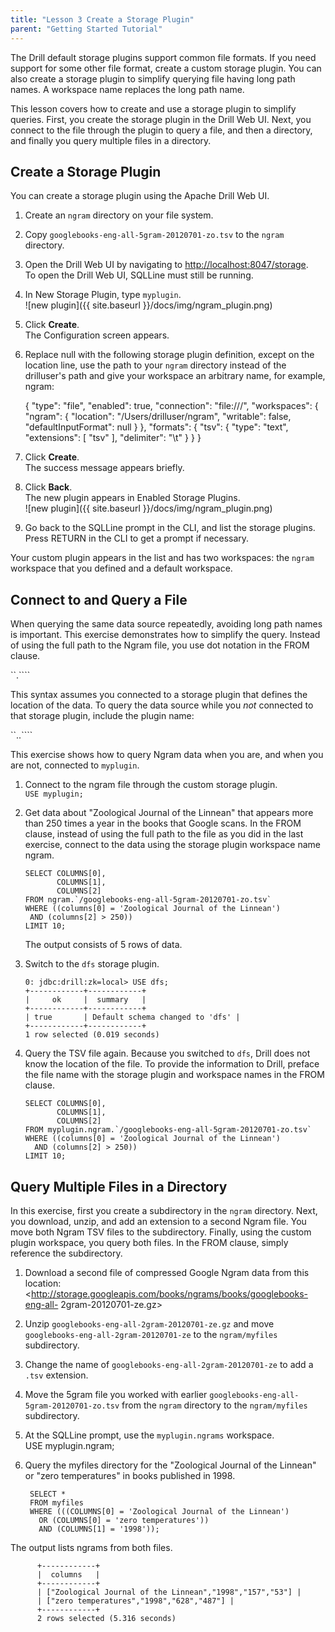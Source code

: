 ```yaml
---
title: "Lesson 3 Create a Storage Plugin"
parent: "Getting Started Tutorial"
---
```

The Drill default storage plugins support common file formats. If you need
support for some other file format, create a custom storage plugin. You can also create a storage plugin to simplify querying file having long path names. A workspace name replaces the long path name.

This lesson covers how to create and use a storage plugin to simplify queries. First,
you create the storage plugin in the Drill Web UI. Next, you connect to the
file through the plugin to query a file, and then a directory, and finally you
query multiple files in a directory.

## Create a Storage Plugin

You can create a storage plugin using the Apache Drill Web UI.

  1. Create an `ngram` directory on your file system.
  2. Copy `googlebooks-eng-all-5gram-20120701-zo.tsv` to the `ngram` directory.
  3. Open the Drill Web UI by navigating to <http://localhost:8047/storage>.   
     To open the Drill Web UI, SQLLine must still be running.
  4. In New Storage Plugin, type `myplugin`.  
     ![new plugin]({{ site.baseurl }}/docs/img/ngram_plugin.png)    
  5. Click **Create**.  
     The Configuration screen appears.
  6. Replace null with the following storage plugin definition, except on the location line, use the path to your `ngram` directory instead of the drilluser's path and give your workspace an arbitrary name, for example, ngram:
  
        {
          "type": "file",
          "enabled": true,
          "connection": "file:///",
          "workspaces": {
            "ngram": {
              "location": "/Users/drilluser/ngram",
              "writable": false,
              "defaultInputFormat": null
           }
         },
         "formats": {
           "tsv": {
             "type": "text",
             "extensions": [
               "tsv"
             ],
             "delimiter": "\t"
            }
          }
        }

  7. Click **Create**.  
     The success message appears briefly.
  8. Click **Back**.  
     The new plugin appears in Enabled Storage Plugins.  
     ![new plugin]({{ site.baseurl }}/docs/img/ngram_plugin.png) 
  9. Go back to the SQLLine prompt in the CLI, and list the storage plugins. Press RETURN in the CLI to get a prompt if necessary.

Your custom plugin appears in the list and has two workspaces: the `ngram`
workspace that you defined and a default workspace.

## Connect to and Query a File

When querying the same data source repeatedly, avoiding long path names is
important. This exercise demonstrates how to simplify the query. Instead of
using the full path to the Ngram file, you use dot notation in the FROM
clause.

``<workspace name>.`<location>```

This syntax assumes you connected to a storage plugin that defines the
location of the data. To query the data source while you _not_ connected to
that storage plugin, include the plugin name:

``<plugin name>.<workspace name>.`<location>```

This exercise shows how to query Ngram data when you are, and when you are
not, connected to `myplugin`.

  1. Connect to the ngram file through the custom storage plugin.  
     `USE myplugin;`
  2. Get data about "Zoological Journal of the Linnean" that appears more than 250 times a year in the books that Google scans. In the FROM clause, instead of using the full path to the file as you did in the last exercise, connect to the data using the storage plugin workspace name ngram.
  
         SELECT COLUMNS[0], 
                COLUMNS[1], 
                COLUMNS[2] 
         FROM ngram.`/googlebooks-eng-all-5gram-20120701-zo.tsv` 
         WHERE ((columns[0] = 'Zoological Journal of the Linnean') 
          AND (columns[2] > 250)) 
         LIMIT 10;

     The output consists of 5 rows of data.  
  3. Switch to the `dfs` storage plugin.
  
         0: jdbc:drill:zk=local> USE dfs;
         +------------+------------+
         |     ok     |  summary   |
         +------------+------------+
         | true       | Default schema changed to 'dfs' |
         +------------+------------+
         1 row selected (0.019 seconds)
  4. Query the TSV file again. Because you switched to `dfs`, Drill does not know the location of the file. To provide the information to Drill, preface the file name with the storage plugin and workspace names in the FROM clause.  
  
         SELECT COLUMNS[0], 
                COLUMNS[1], 
                COLUMNS[2] 
         FROM myplugin.ngram.`/googlebooks-eng-all-5gram-20120701-zo.tsv` 
         WHERE ((columns[0] = 'Zoological Journal of the Linnean') 
           AND (columns[2] > 250)) 
         LIMIT 10;

## Query Multiple Files in a Directory

In this exercise, first you create a subdirectory in the `ngram` directory.
Next, you download, unzip, and add an extension to a second Ngram file. You
move both Ngram TSV files to the subdirectory. Finally, using the custom
plugin workspace, you query both files. In the FROM clause, simply reference
the subdirectory.

  1. Download a second file of compressed Google Ngram data from this location:  
<http://storage.googleapis.com/books/ngrams/books/googlebooks-eng-all-
2gram-20120701-ze.gz>
  2. Unzip `googlebooks-eng-all-2gram-20120701-ze.gz` and move `googlebooks-eng-all-2gram-20120701-ze` to the `ngram/myfiles` subdirectory. 
  3. Change the name of `googlebooks-eng-all-2gram-20120701-ze` to add a `.tsv` extension.    
  4. Move the 5gram file you worked with earlier `googlebooks-eng-all-5gram-20120701-zo.tsv` from the `ngram` directory to the `ngram/myfiles` subdirectory.
  5. At the SQLLine prompt, use the `myplugin.ngrams` workspace.  
          USE myplugin.ngram;
  6. Query the myfiles directory for the "Zoological Journal of the Linnean" or "zero temperatures" in books published in 1998.
  
          SELECT * 
          FROM myfiles 
          WHERE (((COLUMNS[0] = 'Zoological Journal of the Linnean')
            OR (COLUMNS[0] = 'zero temperatures')) 
            AND (COLUMNS[1] = '1998'));

The output lists ngrams from both files.

          +------------+
          |  columns   |
          +------------+
          | ["Zoological Journal of the Linnean","1998","157","53"] |
          | ["zero temperatures","1998","628","487"] |
          +------------+
          2 rows selected (5.316 seconds)
   
